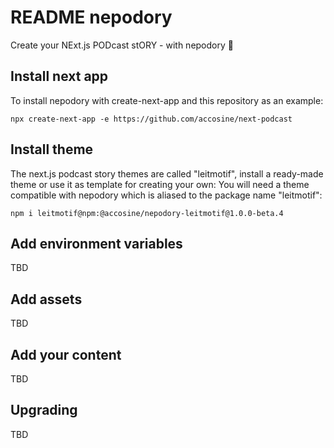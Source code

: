 # README nepodory

Create your NExt.js PODcast stORY - with nepodory 🗼

## Install next app

To install nepodory with create-next-app and this repository as an example:

    npx create-next-app -e https://github.com/accosine/next-podcast

## Install theme

The next.js podcast story themes are called "leitmotif", install a ready-made theme or use it as template for creating your own:
You will need a theme compatible with nepodory which is aliased to the package name "leitmotif":

    npm i leitmotif@npm:@accosine/nepodory-leitmotif@1.0.0-beta.4

## Add environment variables

TBD

## Add assets

TBD

## Add your content

TBD

## Upgrading

TBD
